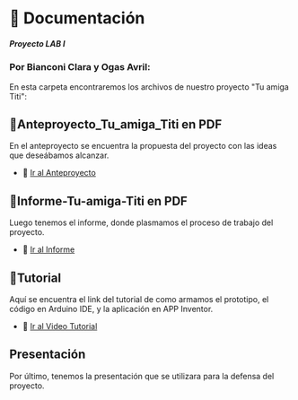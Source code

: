 #  📁 Documentación
##### Proyecto LAB I 
### Por Bianconi Clara y Ogas Avril:
En esta carpeta encontraremos los archivos de nuestro proyecto "Tu amiga Titi":

## 📝Anteproyecto_Tu_amiga_Titi en PDF
En el anteproyecto se encuentra la propuesta del proyecto con las ideas que deseábamos alcanzar.
- 📎 [Ir al Anteproyecto](Anteproyecto_Tu_amiga_Titi.pdf)

## 📝Informe-Tu-amiga-Titi en PDF
Luego tenemos el informe, donde plasmamos el proceso de trabajo del proyecto.
- 📎 [Ir al Informe](Informe-Tu-amiga-Titi.pdf)

## 🎥Tutorial 
Aquí se encuentra el link del tutorial de como armamos el prototipo, el código en Arduino IDE, y la aplicación en APP Inventor.
- 📎 [Ir al Video Tutorial](Video_Tutorial_Tu_Amiga_Titi.md)

## Presentación
Por último, tenemos la presentación que se utilizara para la defensa del proyecto.
